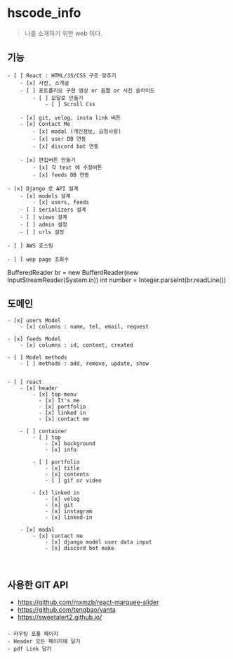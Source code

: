 # hscode_info

> 나를 소개하기 위한 web 이다.

## 기능

    - [ ] React : HTML/JS/CSS 구조 맞추기
        - [x] 사진, 소개글
        - [ ] 포토폴리오 구현 영상 or 움짤 or 사진 슬라이드
            - [ ] 모달로 만들기
                - [ ] Scroll Css

        - [x] git, velog, insta link 버튼
        - [x] Contact Me
            - [x] modal (개인정보, 요청사항)
            - [x] user DB 연동
            - [x] discord bot 연동

        - [x] 편집버튼 만들기
            - [x] 각 text 에 수정버튼
            - [x] feeds DB 연동

    - [x] Django 로 API 설계
        - [x] models 설계
            - [x] users, feeds
        - [ ] serializers 설계
        - [ ] views 설계
        - [ ] admin 설정
        - [ ] urls 설정

    - [ ] AWS 호스팅

    - [ ] wep page 조회수

BufferedReader br = new BufferdReader(new InputStreamReader(System.in))
int number = Integer.parseInt(br.readLine())

## 도메인

    - [x] users Model
        - [x] columns : name, tel, email, request

    - [x] feeds Model
        - [x] columns : id, content, created

    - [ ] Model methods
        - [ ] methods : add, remove, update, show


    - [ ] react
        - [x] header
            - [x] top-menu
              - [x] It's me
              - [x] portfolio
              - [x] linked in
              - [x] contact me

        - [ ] container
            - [ ] top
                - [x] background
                - [x] info

            - [ ] portfolio
                - [x] title
                - [x] contents
                - [ ] gif or video

            - [x] linked in
                - [x] velog
                - [x] git
                - [x] instagram
                - [x] linked-in

        - [x] modal
            - [x] contact me
                - [x] django model user data input
                - [x] discord bot make

<br>

## 사용한 GIT API

- https://github.com/mxmzb/react-marquee-slider
- https://github.com/tengbao/vanta
- https://sweetalert2.github.io/

####

    - 라우팅 포폴 페이지
    - Header 모든 페이지에 달기
    - pdf Link 달기
